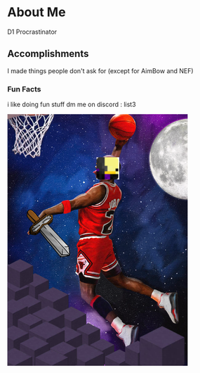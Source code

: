 # About Me
D1 Procrastinator

## Accomplishments
I made things people don't ask for (except for AimBow and NEF)

### Fun Facts
i like doing fun stuff dm me on discord : list3

![Screenshot](quishballin.png)
